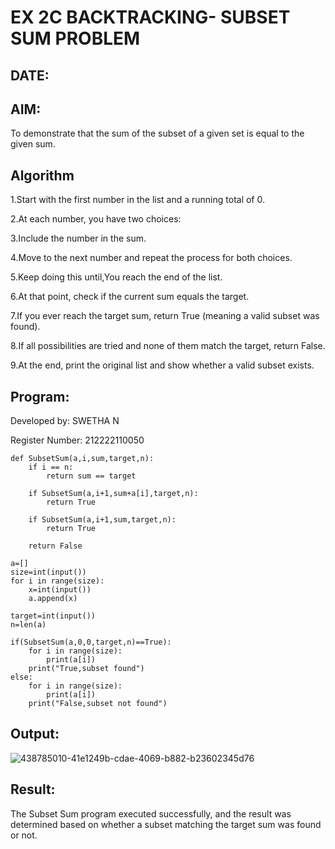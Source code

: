 # EX 2C BACKTRACKING- SUBSET SUM PROBLEM
## DATE:
## AIM:
To demonstrate that the sum of the subset of a given set is equal to the given sum.


## Algorithm
1.Start with the first number in the list and a running total of 0.

2.At each number, you have two choices:

3.Include the number in the sum.

4.Move to the next number and repeat the process for both choices.

5.Keep doing this until,You reach the end of the list.

6.At that point, check if the current sum equals the target.

7.If you ever reach the target sum, return True (meaning a valid subset was found).

8.If all possibilities are tried and none of them match the target, return False.

9.At the end, print the original list and show whether a valid subset exists.

## Program:

Developed by: SWETHA N

Register Number:  212222110050
```
def SubsetSum(a,i,sum,target,n):
    if i == n:
        return sum == target
    
    if SubsetSum(a,i+1,sum+a[i],target,n):   
        return True
        
    if SubsetSum(a,i+1,sum,target,n):   
        return True 
        
    return False    
    
a=[]
size=int(input())
for i in range(size):
    x=int(input())
    a.append(x)

target=int(input())
n=len(a)

if(SubsetSum(a,0,0,target,n)==True):
    for i in range(size):
        print(a[i])
    print("True,subset found")
else:
    for i in range(size):
        print(a[i])
    print("False,subset not found")

```
## Output:

![438785010-41e1249b-cdae-4069-b882-b23602345d76](https://github.com/user-attachments/assets/b78047f2-3979-40a7-833a-2e077214871e)

## Result:
The Subset Sum program executed successfully, and the result was determined based on whether a subset matching the target sum was found or not.
